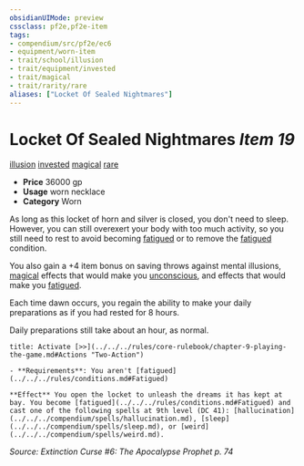 ```yaml
---
obsidianUIMode: preview
cssclass: pf2e,pf2e-item
tags:
- compendium/src/pf2e/ec6
- equipment/worn-item
- trait/school/illusion
- trait/equipment/invested
- trait/magical
- trait/rarity/rare
aliases: ["Locket Of Sealed Nightmares"]
---
```

# Locket Of Sealed Nightmares *Item 19*  
[illusion](illusion.md)  [invested](invested.md)  [magical](magical.md)  [rare](rare.md)  

- **Price** 36000 gp
- **Usage** worn necklace
- **Category** Worn

As long as this locket of horn and silver is closed, you don't need to sleep. However, you can still overexert your body with too much activity, so you still need to rest to avoid becoming [fatigued](conditions.md#Fatigued) or to remove the [fatigued](conditions.md#Fatigued) condition.

You also gain a +4 item bonus on saving throws against mental illusions, [magical](magical.md) effects that would make you [unconscious](conditions.md#Unconscious), and effects that would make you [fatigued](conditions.md#Fatigued).

Each time dawn occurs, you regain the ability to make your daily preparations as if you had rested for 8 hours.

Daily preparations still take about an hour, as normal.

```ad-embed-ability
title: Activate [>>](../../../rules/core-rulebook/chapter-9-playing-the-game.md#Actions "Two-Action")

- **Requirements**: You aren't [fatigued](../../../rules/conditions.md#Fatigued)

**Effect** You open the locket to unleash the dreams it has kept at bay. You become [fatigued](../../../rules/conditions.md#Fatigued) and cast one of the following spells at 9th level (DC 41): [hallucination](../../../compendium/spells/hallucination.md), [sleep](../../../compendium/spells/sleep.md), or [weird](../../../compendium/spells/weird.md).
```

*Source: Extinction Curse #6: The Apocalypse Prophet p. 74*
